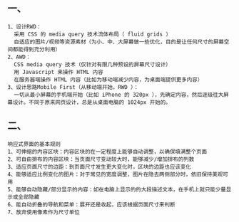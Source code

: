 ##  一、
    1、设计RWD：
      采用 CSS 的 media query 技术流体布局（ fluid grids ）
      自适应的图片/视频等资源素材（为小、中、大屏幕做一些优化，目的是让任何尺寸的屏幕空间都能得到充分利用）
    2、AWD：
      CSS media query 技术（仅针对有限几种预设的屏幕尺寸设计）
      用 Javascript 来操作 HTML 内容
      在服务器端操作 HTML 内容（比如为移动端减少内容，为桌面端提供更多内容）
    3、设计思路Mobile First（从移动端开始，RWD ）：
      一切从最小屏幕的手机端开始（比如 iPhone 的 320px ），先确定内容，然后逐级往大屏幕设计。不同于原来网页设计，总是从桌面电脑的 1024px 开始的。
## 二、
    响应式界面的基本规则
    1、可伸缩的内容区块：内容区块的在一定程度上能够自动调整，以确保填满整个页面
    2、可自由排布的内容区块：当页面尺寸变动较大时，能够减少/增加排布的列数
    3、适应页面尺寸的边距：到页面尺寸发生更大变化时，区块的边距也应该变化
    4、能够适应比例变化的图片：对于常见的宽度调整，图片在隐去两侧部分时，依旧保持美观可用
    5、能够自动隐藏/部分显示的内容：如在电脑上显示的的大段描述文本，在手机上就只能少量显示或全部隐藏
    6、能自动折叠的导航和菜单：展开还是收起，应该根据页面尺寸来判断
    7、放弃使用像素作为尺寸单位